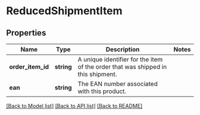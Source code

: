 # ReducedShipmentItem

## Properties
Name | Type | Description | Notes
------------ | ------------- | ------------- | -------------
**order_item_id** | **string** | A unique identifier for the item of the order that was shipped in this shipment. | 
**ean** | **string** | The EAN number associated with this product. | 

[[Back to Model list]](../../README.md#documentation-for-models) [[Back to API list]](../../README.md#documentation-for-api-endpoints) [[Back to README]](../../README.md)

